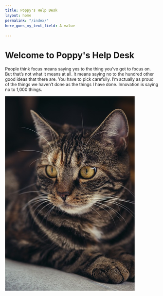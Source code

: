 ```yaml
---
title: Poppy's Help Desk
layout: home
permalink: "/index/"
here_goes_my_text_field: A value

---
```

# Welcome to Poppy's Help Desk

People think focus means saying yes to the thing you’ve got to focus on. But that’s not what it means at all. It means saying no to the hundred other good ideas that there are. You have to pick carefully. I’m actually as proud of the things we haven’t done as the things I have done. Innovation is saying no to 1,000 things.

![](/uploads/cat-3523992_640.jpg)